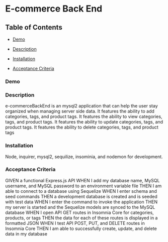 # E-commerce Back End 

## Table of Contents
* [Demo](#Demo)

* [Description](#Description)

* [Installation](#Installation)

* [Acceptance Criteria](#Acceptance-Criteria)

### Demo


### Description
e-commerceBackEnd is an mysql2 application that can help the user stay organized when managing server side data. It features the ability to add categories, tags, and product tags. It features the ability to view categories, tags, and product tags. It features the ability to update categories, tags, and product tags. It features the ability to delete categories, tags, and product tags 

### Installation
Node, inquirer, mysql2, sequilize, insominia, and nodemon for development. 


### Acceptance Criteria
GIVEN a functional Express.js API
WHEN I add my database name, MySQL username, and MySQL password to an environment variable file
THEN I am able to connect to a database using Sequelize
WHEN I enter schema and seed commands
THEN a development database is created and is seeded with test data
WHEN I enter the command to invoke the application
THEN my server is started and the Sequelize models are synced to the MySQL database
WHEN I open API GET routes in Insomnia Core for categories, products, or tags
THEN the data for each of these routes is displayed in a formatted JSON
WHEN I test API POST, PUT, and DELETE routes in Insomnia Core
THEN I am able to successfully create, update, and delete data in my database